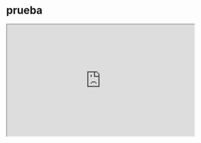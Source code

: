# prueba

<iframe src="https://josuemardia.github.io/prueba.html" width="100%" height="300px"></iframe>

